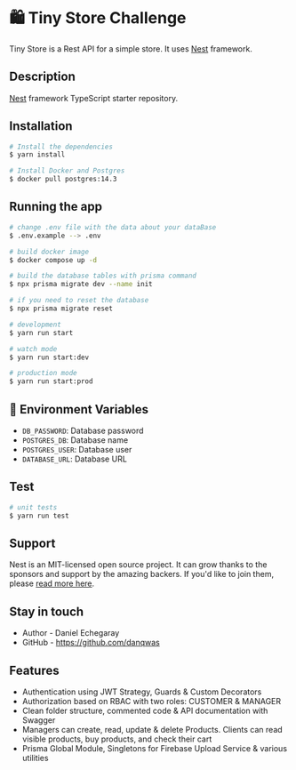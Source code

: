 # 🛍️ Tiny Store Challenge

Tiny Store is a Rest API for a simple store. It uses [Nest](https://github.com/nestjs/nest) framework.

## Description

[Nest](https://github.com/nestjs/nest) framework TypeScript starter repository.

## Installation

```bash
# Install the dependencies
$ yarn install

# Install Docker and Postgres
$ docker pull postgres:14.3
```

## Running the app

```bash
# change .env file with the data about your dataBase
$ .env.example --> .env

# build docker image
$ docker compose up -d

# build the database tables with prisma command
$ npx prisma migrate dev --name init

# if you need to reset the database
$ npx prisma migrate reset

# development
$ yarn run start

# watch mode
$ yarn run start:dev

# production mode
$ yarn run start:prod
```

## 🔐 Environment Variables

- `DB_PASSWORD`: Database password
- `POSTGRES_DB`: Database name
- `POSTGRES_USER`: Database user
- `DATABASE_URL`: Database URL

## Test

```bash
# unit tests
$ yarn run test
```

## Support

Nest is an MIT-licensed open source project. It can grow thanks to the sponsors and support by the amazing backers. If you'd like to join them, please [read more here](https://docs.nestjs.com/support).

## Stay in touch

- Author - Daniel Echegaray
- GitHub - <https://github.com/danqwas>

## Features

- Authentication using JWT Strategy, Guards & Custom Decorators
- Authorization based on RBAC with two roles: CUSTOMER & MANAGER
- Clean folder structure, commented code & API documentation with Swagger
- Managers can create, read, update & delete Products. Clients can read visible products, buy products, and check their cart
- Prisma Global Module, Singletons for Firebase Upload Service & various utilities
